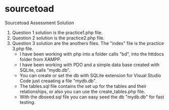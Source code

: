 # sourcetoad
Sourcetoad Assessment Solution
 1. Question 1 solution is the practice1.php file.
 2. Question 2 solution is the practice2.php file.
 3. Question 3 solution are the anothers files. The "index" file is the practice 3.php file.
    * I have been working with php into a folder calls "bd", into the httdocs folder from XAMPP.
    * I have been working with PDO and a simple data base created with SQLite, calls "mydb.db".
    * You can create or set the db with SQLite extension for Visual Studio Code just creaating a file "mydb.db".
    * The tables.sql file contains the set up for the tables and their relationships, or also you can use the create_tables.php file.
    * With the dbseed.sql file you can easy seed the db "mydb.db" for fast testing.
